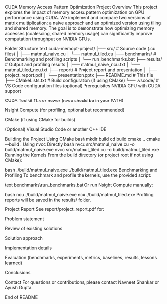 CUDA Memory Access Pattern Optimization Project
Overview
This project explores the impact of memory access pattern optimization on GPU performance using CUDA. We implement and compare two versions of matrix multiplication: a naive approach and an optimized version using tiling and shared memory. The goal is to demonstrate how optimizing memory accesses (coalescing, shared memory usage) can significantly improve computation throughput on NVIDIA GPUs.

Folder Structure
text
cuda-memopt-project/
├── src/                  # Source code (.cu files)
│   ├── matmul_naive.cu
│   └── matmul_tiled.cu
├── benchmarks/           # Benchmarking and profiling scripts
│   └── run_benchmarks.bat
├── results/              # Output and profiling results
│   ├── matmul_naive_ncu.txt
│   └── matmul_tiled_ncu.txt
├── report/               # Project report and presentation
│   ├── project_report.pdf
│   └── presentation.pptx
├── README.md             # This file
├── CMakeLists.txt        # Build configuration (if using CMake)
└── .vscode/              # VS Code configuration files (optional)
Prerequisites
NVIDIA GPU with CUDA support

CUDA Toolkit 11.x or newer (nvcc should be in your PATH)

Nsight Compute (for profiling, optional but recommended)

CMake (if using CMake for builds)

(Optional) Visual Studio Code or another C++ IDE

Building the Project
Using CMake
bash
mkdir build
cd build
cmake ..
cmake --build .
Using nvcc Directly
bash
nvcc src/matmul_naive.cu -o build/matmul_naive.exe
nvcc src/matmul_tiled.cu -o build/matmul_tiled.exe
Running the Kernels
From the build directory (or project root if not using CMake):

bash
./build/matmul_naive.exe
./build/matmul_tiled.exe
Benchmarking and Profiling
To benchmark and profile the kernels, use the provided script:

text
benchmarks\run_benchmarks.bat
Or run Nsight Compute manually:

bash
ncu ./build/matmul_naive.exe
ncu ./build/matmul_tiled.exe
Profiling reports will be saved in the results/ folder.

Project Report
See report/project_report.pdf for:

Problem statement

Review of existing solutions

Solution approach

Implementation details

Evaluation (benchmarks, experiments, metrics, baselines, results, lessons learned)

Conclusions

Contact
For questions or contributions, please contact Navneet Shankar or Ayush Gupta.

End of README